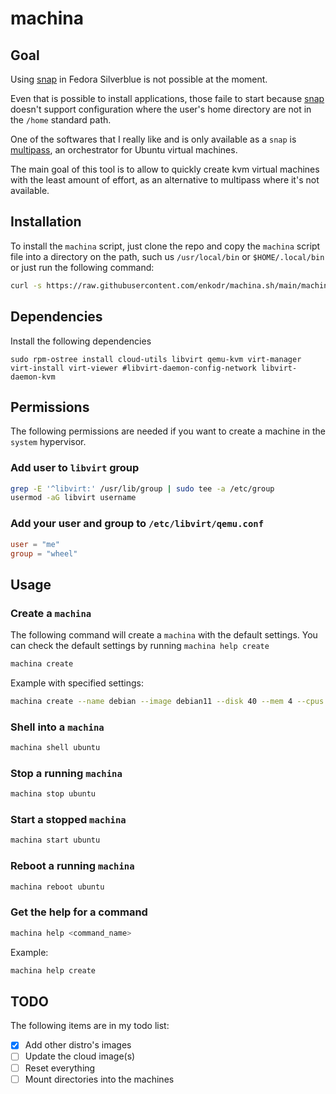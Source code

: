 # machina

## Goal

Using [snap](https://snapcraft.io/) in Fedora Silverblue is not possible at the moment.

Even that is possible to install applications, those faile to start because [snap](https://snapcraft.io/) doesn't support configuration where the user's home directory are not in the `/home` standard path.

One of the softwares that I really like and is only available as a `snap` is [multipass](https://github.com/canonical/multipass), an orchestrator for Ubuntu virtual machines.

The main goal of this tool is to allow to quickly create kvm virtual machines with the least amount of effort, as an alternative to multipass where it's not available.

## Installation

To install the `machina` script, just clone the repo and copy the `machina` script file into a directory on the path, such us `/usr/local/bin` or `$HOME/.local/bin` or just run the following command:

```bash
curl -s https://raw.githubusercontent.com/enkodr/machina.sh/main/machina.sh -o $HOME/.local/bin/machina.sh
```

## Dependencies 

Install the following dependencies

```shell
sudo rpm-ostree install cloud-utils libvirt qemu-kvm virt-manager virt-install virt-viewer #libvirt-daemon-config-network libvirt-daemon-kvm
```

## Permissions

The following permissions are needed if you want to create a machine in the `system` hypervisor.

### Add user to `libvirt` group

```bash
grep -E '^libvirt:' /usr/lib/group | sudo tee -a /etc/group
usermod -aG libvirt username
```

### Add your user and group to `/etc/libvirt/qemu.conf`

```toml
user = "me"
group = "wheel"
```

## Usage

### Create a `machina`

The following command will create a `machina` with the default settings. You can check the default settings by running `machina help create`

```bash
machina create
```

Example with specified settings:

```bash
machina create --name debian --image debian11 --disk 40 --mem 4 --cpus 2
```

### Shell into a `machina`

```bash
machina shell ubuntu
```

### Stop a running `machina`

```bash
machina stop ubuntu
```

### Start a stopped `machina`

```bash
machina start ubuntu
```

### Reboot a running `machina`

```bash
machina reboot ubuntu
```

### Get the help for a command

```bash
machina help <command_name>
```

Example:
```bash
machina help create
```

## TODO

The following items are in my todo list:

- [X] Add other distro's images
- [ ] Update the cloud image(s)
- [ ] Reset everything
- [ ] Mount directories into the machines